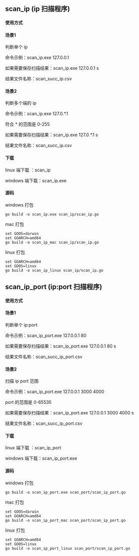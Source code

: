 ## scan_ip (ip 扫描程序)

#### 使用方式

#### 场景1

判断单个 ip

命令示例：scan_ip.exe 127.0.0.1

如果需要保存扫描结果：scan_ip.exe 127.0.0.1 s

结果文件名称：scan_succ_ip.csv
#### 场景2
判断多个端的 ip

命令示例：scan_ip.exe 127.0.*.1

符合 * 的范围是 0-255

如果需要保存扫描结果：scan_ip.exe 127.0.*.1 s

结果文件名称：scan_succ_ip.csv

#### 下载
linux 端下载 ：scan_ip

windows 端下载：scan_ip.exe

#### 源码

windows 打包

```shell
go build -o scan_ip.exe scan_ip/scan_ip.go
```

mac 打包
```shell
set GOOS=darwin
set GOARCH=amd64
go build -o scan_ip_mac scan_ip/scan_ip.go
```

linux 打包
```shell
set GOARCH=amd64
set GOOS=linux
go build -o scan_ip_linux scan_ip/scan_ip.go
```


## scan_ip_port (ip:port 扫描程序)

#### 使用方式

#### 场景1

判断单个 ip:port

命令示例：scan_ip_port.exe 127.0.0.1 80

如果需要保存扫描结果：scan_ip_port.exe 127.0.0.1 80 s

结果文件名称：scan_succ_ip_port.csv
#### 场景2
扫描 ip port 范围

命令示例：scan_ip_port.exe 127.0.0.1 3000 4000

port 的范围是 0-65535

如果需要保存扫描结果：scan_ip_port.exe 127.0.0.1 3000 4000 s

结果文件名称：scan_succ_ip_port.csv

#### 下载
linux 端下载 ：scan_ip_port

windows 端下载：scan_ip_port.exe

#### 源码

windows 打包

```shell
go build -o scan_ip_port.exe scan_port/scan_ip_port.go
```

mac 打包
```shell
set GOOS=darwin
set GOARCH=amd64
go build -o scan_ip_port_mac scan_port/scan_ip_port.go
```

linux 打包
```shell
set GOARCH=amd64
set GOOS=linux
go build -o scan_ip_port_linux scan_port/scan_ip_port.go
```

